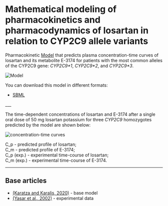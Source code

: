 # Mathematical modeling of pharmacokinetics and pharmacodynamics of losartan in relation to CYP2C9 allele variants
Pharmacokinetic [Model](https://uni.sirius-web.org:58443/bioumlweb/#de=data/Collaboration/Babaev_Dmitry_Sirius/Data/PK_2/final_model) that predicts plasma concentration-time curves of losartan and its metabolite E-3174 for patients with the most common alleles of the CYP2C9 gene: _CYP2C9*1_, _CYP2C9*2_, and _CYP2C9*3_.

![Model](https://gitlab.sirius-web.org/DB_gentech2023_sirius/CYP2C9/-/raw/master/Pictures/схема_модели_BioUML_english.png)

You can download this model in different formats:<br>
<ul>
<li><a id="raw-url" href="https://github.com/DBgentech2023sirius/CYP2C9/blob/master/Model_for_download/CYP2C9_model.xml">SBML</a></li>
</ul>
___

The time-dependent concentrations of losartan and E-3174 after a single oral dose of 50 mg losartan potassium for three _CYP2C9_ homozygotes predicted by the model are shown below:

![concentration-time curves](https://gitlab.sirius-web.org/DB_gentech2023_sirius/CYP2C9/-/raw/master/Pictures/гомозиготы_with_one_legend_eng.png)

C_p - predicted profile of losartan;<br>
C_m - predicted profile of E-3174;<br>
C_p (exp.) - experimental time-course of losartan;<br>
C_m (exp.) - experimental time-course of E-3174.
___
## Base articles
* [(Karatza and Karalis, 2020)](https://onlinelibrary.wiley.com/doi/10.1111/bcpt.13321) - base model
* [(Yasar et al., 2002)](https://ascpt.onlinelibrary.wiley.com/doi/10.1067/mcp.2002.121216) - experimental data